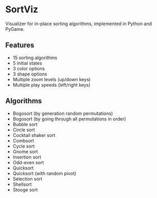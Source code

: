 # SortViz
Visualizer for in-place sorting algorithms, implemented in Python and PyGame.

## Features
- 15 sorting algorithms
- 5 initial states
- 3 color options
- 3 shape options
- Multiple zoom levels (up/down keys)
- Multiple play speeds (left/right keys)

## Algorithms
 - Bogosort (by generation random permutations)
 - Bogosort (by going through all permutations in order)
 - Bubble sort
 - Circle sort
 - Cocktail shaker sort
 - Combsort
 - Cycle sort
 - Gnome sort
 - Insertion sort
 - Odd-even sort
 - Quicksort
 - Quicksort (with random pivot)
 - Selection sort
 - Shellsort
 - Stooge sort
